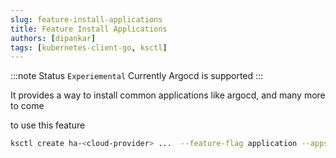 ```yaml
---
slug: feature-install-applications
title: Feature Install Applications
authors: [dipankar]
tags: [kubernetes-client-go, ksctl]
---
```


:::note Status `Experiemental`
Currently Argocd is supported
:::

It provides a way to install common applications like argocd, and many more to come

to use this feature
```bash
ksctl create ha-<cloud-provider> ...  --feature-flag application --apps argocd
```

